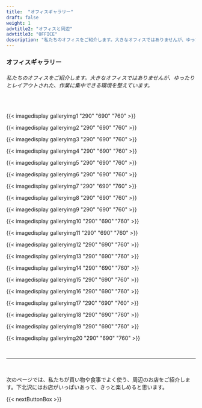 ```yaml
---
title:  "オフィスギャラリー"
draft: false
weight: 1
advtitle2: "オフィスと周辺"
advtitle3: "OFFICE"
description: "私たちのオフィスをご紹介します。大きなオフィスではありませんが、ゆったりとレイアウトされた、作業に集中できる環境を整えています。"
---
```


### **オフィスギャラリー**

###### 私たちのオフィスをご紹介します。大きなオフィスではありませんが、ゆったりとレイアウトされた、作業に集中できる環境を整えています。
&nbsp;

{{< imagedisplay galleryimg1 "290" "690" "760" >}}

{{< imagedisplay galleryimg2 "290" "690" "760" >}}

{{< imagedisplay galleryimg3 "290" "690" "760" >}}

{{< imagedisplay galleryimg4 "290" "690" "760" >}}

{{< imagedisplay galleryimg5 "290" "690" "760" >}}

{{< imagedisplay galleryimg6 "290" "690" "760" >}}

{{< imagedisplay galleryimg7 "290" "690" "760" >}}

{{< imagedisplay galleryimg8 "290" "690" "760" >}}

{{< imagedisplay galleryimg9 "290" "690" "760" >}}

{{< imagedisplay galleryimg10 "290" "690" "760" >}}

{{< imagedisplay galleryimg11 "290" "690" "760" >}}

{{< imagedisplay galleryimg12 "290" "690" "760" >}}

{{< imagedisplay galleryimg13 "290" "690" "760" >}}

{{< imagedisplay galleryimg14 "290" "690" "760" >}}

{{< imagedisplay galleryimg15 "290" "690" "760" >}}

{{< imagedisplay galleryimg16 "290" "690" "760" >}}

{{< imagedisplay galleryimg17 "290" "690" "760" >}}

{{< imagedisplay galleryimg18 "290" "690" "760" >}}

{{< imagedisplay galleryimg19 "290" "690" "760" >}}

{{< imagedisplay galleryimg20 "290" "690" "760" >}}

<!-- ![Image Not Available](galleryimg1.jpg "TITLE")

![Image Not Available](galleryimg2.jpg "TITLE")

![Image Not Available](galleryimg3.jpg "TITLE")

![Image Not Available](galleryimg4.jpg "TITLE")

![Image Not Available](galleryimg5.jpg "TITLE")

![Image Not Available](galleryimg6.jpg "TITLE")

![Image Not Available](galleryimg7.jpg "TITLE")

![Image Not Available](galleryimg8.jpg "TITLE")

![Image Not Available](galleryimg9.jpg "TITLE")

![Image Not Available](galleryimg10.jpg "TITLE")

![Image Not Available](galleryimg11.jpg "TITLE")

![Image Not Available](galleryimg12.jpg "TITLE")

![Image Not Available](galleryimg13.jpg "TITLE")

![Image Not Available](galleryimg14.jpg "TITLE")

![Image Not Available](galleryimg15.jpg "TITLE")

![Image Not Available](galleryimg16.jpg "TITLE")

![Image Not Available](galleryimg17.jpg "TITLE")

![Image Not Available](galleryimg18.jpg "TITLE")

![Image Not Available](galleryimg19.jpg "TITLE")

![Image Not Available](galleryimg20.jpg "TITLE") -->

&nbsp; 

----
&nbsp; 

次のページでは、私たちが買い物や食事でよく使う、周辺のお店をご紹介します。下北沢にはお店がいっぱいあって、きっと楽しめると思います。

{{< nextButtonBox >}}
